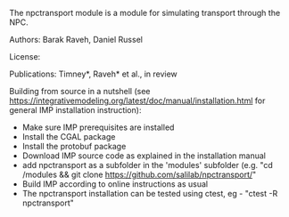 The npctransport module is a module for simulating transport through the NPC.

Authors: Barak Raveh, Daniel Russel

License:

Publications: Timney*, Raveh* et al., in review

Building from source in a nutshell (see https://integrativemodeling.org/latest/doc/manual/installation.html for general IMP installation instruction): 
- Make sure IMP prerequisites are installed
- Install the CGAL package 
- Install the protobuf package
- Download IMP source code as explained in the installation manual
- add npctransport as a subfolder in the 'modules' subfolder (e.g. "cd <IMP-REPOSITORY>/modules && git clone https://github.com/salilab/npctransport/"
- Build IMP according to online instructions as usual
- The npctransport installation can be tested using ctest, eg - "ctest -R npctransport"
